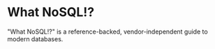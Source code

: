 What NoSQL!?
=========

"What NoSQL!?" is a reference-backed, vendor-independent guide to modern databases.
